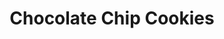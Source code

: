 ---
layout: recipe
title: Chocolate Chip Cookies
prep_time: 20 minutes
cook_time: 15 minutes
temperature: 325°F
servings: 18
source: Jamie Williams
category: Dessert

ingredients: |
  - 2 cups plus 2 tbsp all-purpose flour
  - 1/2 tsp baking soda
  - 1/2 tsp salt
  - 12 tbsp unsalted butter, melted
  - 1 cup brown sugar
  - 1/2 cup granulated sugar
  - 1 egg
  - 1 egg yolk
  - 2 tsp vanilla extract
  - 1/2 cup semisweet chocolate chips

instructions: |
  1. Adjust oven racks to upper- and lower-middle positions. Heat oven to 325°F.
  2. Whisk the flour, baking soda, and salt together in a medium mixing bowl.
  3. Combine butter and sugars until thoroughly blended. Beat in the egg, yolk, and vanilla until combined. Add the dry ingredients and beat until just combined. Stir in chocolate chips to taste.
  4. Form balls of 1/4 cup batter. For added effect, tear the balls in half and re-attach so that the torn edge of each half faces upwards.
  5. Bake until cookies are light golden brown.

---